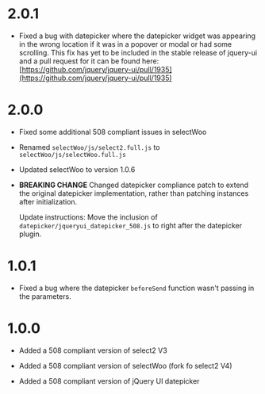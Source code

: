 # 2.0.1

* Fixed a bug with datepicker where the datepicker widget was appearing in the wrong location if it was in a popover or modal or had some scrolling. This fix has yet to be included in the stable release of jquery-ui and a pull request for it can be found here: [https://github.com/jquery/jquery-ui/pull/1935](https://github.com/jquery/jquery-ui/pull/1935)

# 2.0.0

* Fixed some additional 508 compliant issues in selectWoo

* Renamed `selectWoo/js/select2.full.js` to `selectWoo/js/selectWoo.full.js`

* Updated selectWoo to version 1.0.6

* **BREAKING CHANGE** Changed datepicker compliance patch to extend the original datepicker implementation, rather than patching instances after initialization.

  Update instructions:
    Move the inclusion of `datepicker/jqueryui_datepicker_508.js` to right after the datepicker plugin.

# 1.0.1

* Fixed a bug where the datepicker `beforeSend` function wasn't passing in the parameters.

# 1.0.0

* Added a 508 compliant version of select2 V3

* Added a 508 compliant version of selectWoo (fork fo select2 V4)

* Added a 508 compliant version of jQuery UI datepicker
